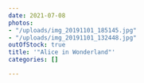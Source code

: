 ```yaml
---
date: 2021-07-08
photos:
- "/uploads/img_20191101_185145.jpg"
- "/uploads/img_20191101_132448.jpg"
outOfStock: true
title: '"Alice in Wonderland"'
categories: []

---
```

